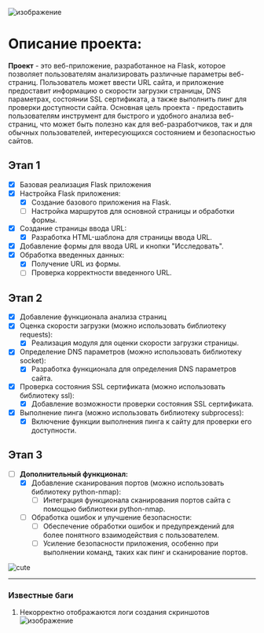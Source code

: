 ![изображение](https://github.com/stranniksimp/analyzer/assets/93402361/39b90391-3e2e-455a-b434-4bf80443f4ba)

# Описание проекта:
**Проект** - это веб-приложение, разработанное на Flask, которое
позволяет пользователям анализировать различные параметры веб-
страниц. Пользователь может ввести URL сайта, и приложение
предоставит информацию о скорости загрузки страницы, DNS
параметрах, состоянии SSL сертификата, а также выполнить пинг для
проверки доступности сайта.
Основная цель проекта - предоставить пользователям инструмент для
быстрого и удобного анализа веб-страниц, что может быть полезно как
для веб-разработчиков, так и для обычных пользователей,
интересующихся состоянием и безопасностью сайтов.

## Этап 1
- [x] Базовая реализация Flask приложения
- [x] Настройка Flask приложения:
  - [x] Создание базового приложения на Flask.
  - [ ] Настройка маршрутов для основной страницы и обработки формы.
- [x] Создание страницы ввода URL:
  - [x] Разработка HTML-шаблона для страницы ввода URL.
- [x] Добавление формы для ввода URL и кнопки "Исследовать".
- [x] Обработка введенных данных:
  - [x] Получение URL из формы.
  - [ ] Проверка корректности введенного URL.

## Этап 2
- [x] Добавление функционала анализа страниц
- [x] Оценка скорости загрузки (можно использовать библиотеку requests):
  - [x] Реализация модуля для оценки скорости загрузки страницы.
- [x] Определение DNS параметров (можно использовать библиотеку socket):
  - [x] Разработка функционала для определения DNS параметров сайта.
- [x] Проверка состояния SSL сертификата (можно использовать библиотеку ssl):
  - [x] Добавление возможности проверки состояния SSL сертификата.
- [x] Выполнение пинга (можно использовать библиотеку subprocess):
  - [x] Включение функции выполнения пинга к сайту для проверки его доступности.

## Этап 3
- [ ] **Дополнительный функционал:**
  - [x] Добавление сканирования портов (можно использовать библиотеку python-nmap):
    - [ ] Интеграция функционала сканирования портов сайта с помощью библиотеки python-nmap.
  - [ ] Обработка ошибок и улучшение безопасности:
    - [ ] Обеспечение обработки ошибок и предупреждений для более понятного взаимодействия с пользователем.
    - [ ] Усиление безопасности приложения, особенно при выполнении команд, таких как пинг и сканирование портов.

![cute](https://github.com/stranniksimp/index.html/assets/93402361/7791d84a-a05d-45ab-8714-276596a4544c)

___

### Известные баги
1. Некорректно отображаются логи создания скриншотов
![изображение](https://github.com/stranniksimp/analyzer/assets/93402361/2b1d0842-efd2-4df0-971f-8020361556c0)
